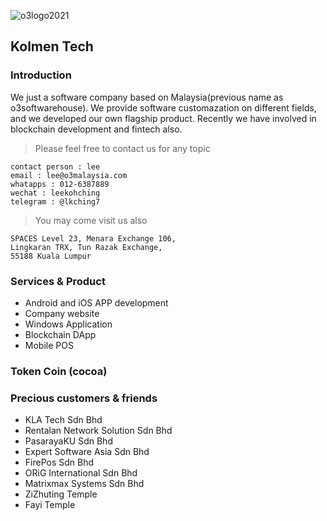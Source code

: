 ![o3logo2021](https://user-images.githubusercontent.com/84222538/173723460-a121e73d-e304-4d5b-abfb-b2a1c595ab11.png)
## Kolmen Tech
### Introduction
We just a software company based on Malaysia(previous name as o3softwarehouse). We provide software customazation on different fields, and we developed our own flagship product. Recently we have involved in blockchain development and fintech also. 

> Please feel free to contact us for any topic 
```
contact person : lee
email : lee@o3malaysia.com
whatapps : 012-6387889
wechat : leekohching
telegram : @lkching7
```
> You may come visit us also
```
SPACES Level 23, Menara Exchange 106,
Lingkaran TRX, Tun Razak Exchange, 
55188 Kuala Lumpur
```

### Services & Product
- Android and iOS APP development
- Company website
- Windows Application
- Blockchain DApp 
- Mobile POS

### Token Coin (cocoa)


### Precious customers & friends

- KLA Tech Sdn Bhd
- Rentalan Network Solution Sdn Bhd
- PasarayaKU Sdn Bhd
- Expert Software Asia Sdn Bhd
- FirePos Sdn Bhd
- ORiG International Sdn Bhd
- Matrixmax Systems Sdn Bhd
- ZiZhuting Temple
- Fayi Temple




